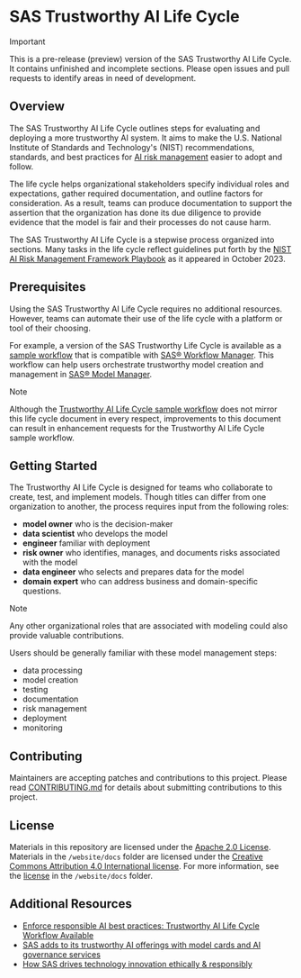 # SAS Trustworthy AI Life Cycle

> [!IMPORTANT]
> This is a pre-release (preview) version of the SAS Trustworthy AI Life Cycle.
> It contains unfinished and incomplete sections.
> Please open issues and pull requests to identify areas in need of development.

## Overview
The SAS Trustworthy AI Life Cycle outlines steps for evaluating and deploying a more trustworthy AI system.
It aims to make the U.S. National Institute of Standards and Technology's (NIST) recommendations, standards, and best practices for [AI risk management](https://airc.nist.gov/AI_RMF_Knowledge_Base/AI_RMF) easier to adopt and follow.

The life cycle helps organizational stakeholders specify individual roles and expectations, gather required documentation, and outline factors for consideration.
As a result, teams can produce documentation to support the assertion that the organization has done its due diligence to provide evidence that the model is fair and their processes do not cause harm.

The SAS Trustworthy AI Life Cycle is a stepwise process organized into sections.
Many tasks in the life cycle reflect guidelines put forth by the [NIST AI Risk Management Framework Playbook](https://www.nist.gov/itl/ai-risk-management-framework) as it appeared in October 2023.

## Prerequisites
Using the SAS Trustworthy AI Life Cycle requires no additional resources.
However, teams can automate their use of the life cycle with a platform or tool of their choosing.

For example, a version of the SAS Trustworthy Life Cycle is available as a [sample workflow](https://github.com/sassoftware/model-management-resources/tree/main/samples/Workflow_Integration/Trustworthy_AI_Life_Cycle) that is compatible with [SAS® Workflow Manager](https://support.sas.com/en/software/workflow-manager-support.html).
This workflow can help users orchestrate trustworthy model creation and management in [SAS® Model Manager](https://www.sas.com/en_us/software/model-manager.html).

> [!NOTE]
> Although the [Trustworthy AI Life Cycle sample workflow](https://github.com/sassoftware/model-management-resources/tree/main/samples/Workflow_Integration/Trustworthy_AI_Life_Cycle) does not mirror this life cycle document in every respect, improvements to this document can result in enhancement requests for the Trustworthy AI Life Cycle sample workflow.

## Getting Started
The Trustworthy AI Life Cycle is designed for teams who collaborate to create, test, and implement models.
Though titles can differ from one organization to another, the process requires input from the following roles:

* **model owner** who is the decision-maker
* **data scientist** who develops the model
* **engineer** familiar with deployment
* **risk owner** who identifies, manages, and documents risks associated with the model
* **data engineer** who selects and prepares data for the model
* **domain expert** who can address business and domain-specific questions. 

> [!NOTE]
> Any other organizational roles that are associated with modeling could also provide valuable contributions.

Users should be generally familiar with these model management steps:

* data processing
* model creation
* testing
* documentation
* risk management
* deployment
* monitoring

## Contributing
Maintainers are accepting patches and contributions to this project.
Please read [CONTRIBUTING.md](CONTRIBUTING.md) for details about submitting contributions to this project.

## License
Materials in this repository are licensed under the [Apache 2.0 License](LICENSE).
Materials in the `/website/docs` folder are licensed under the [Creative Commons Attribution 4.0 International license](https://creativecommons.org/licenses/by/4.0/).
For more information, see the [license](website/docs/LICENSE.md) in the `/website/docs` folder.

## Additional Resources

* [Enforce responsible AI best practices: Trustworthy AI Life Cycle Workflow Available](https://communities.sas.com/t5/SAS-Communities-Library/Enforce-Responsible-AI-Best-Practices-Trustworthy-AI-Life-Cycle/ta-p/912717)
* [SAS adds to its trustworthy AI offerings with model cards and AI governance services](https://www.sas.com/en_us/news/press-releases/2024/april/trustworthy-ai-governance-model-cards.html)
* [How SAS drives technology innovation ethically & responsibly](https://www.sas.com/en_us/company-information/innovation/responsible-innovation.html)

